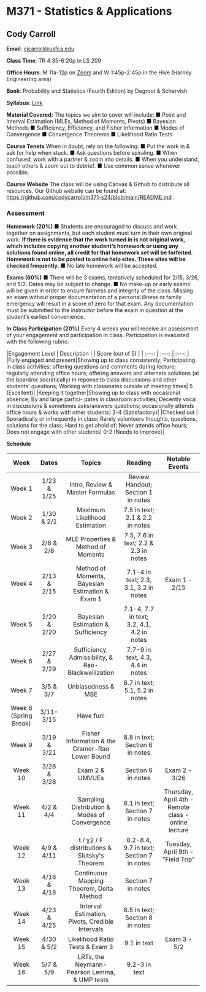 # M371 - Statistics & Applications


## Cody Carroll

**Email**: cjcarroll@usfca.edu

**Class Time**: TR 4:35-6:20p in LS 209

**Office Hours**:  M 11a-12p on [Zoom](https://usfca.zoom.us/my/cody.carroll) and W 1:45p-2:45p in the Hive (Harney Engineering area)

**Book**: Probability and Statistics (Fourth Edition) by Degroot & Schervish

**Syllabus**: [Link](https://github.com/codycarroll/m371-s24/blob/main/syllabus/M371-S24-Syllabus.pdf)

**Material Covered:**
The topics we aim to cover will include:
■ Point and Interval Estimation (MLEs, Method of Moments, Pivots)
■ Bayesian Methods
■ Sufficiency, Efficiency, and Fisher Information
■ Modes of Convergence
■ Convergence Theorems
■ Likelihood Ratio Tests

**Course Tenets**
When in doubt, rely on the following:
■ Put the work in & ask for help when stuck.
■ Ask questions before spiraling.
■ When confused, work with a partner & zoom into details.
■ When you understand, teach others & zoom out to debrief.
■ Use common sense whenever possible.

**Course Website**
The class will be using Canvas & Github to distribute all resources.
Our Github website can be found at: https://github.com/codycarroll/m371-s24/blob/main/README.md .

### Assessment

**Homework (20%)**
■ Students are encouraged to discuss and work together on assignments, but each student must turn in their own original work. **If there is evidence that the work turned in is not original work, which includes copying another student’s homework or using any solutions found online, all credit for that homework set will be forfeited. Homework is not to be posted to online help sites. These sites will be checked frequently.**
■ No late homework will be accepted.

**Exams (60%)**
■ There will be 3 exams, tentatively scheduled for 2/15, 3/26, and 5/2. Dates may be subject to change. 
■ No make-up or early exams will be given in order to ensure fairness and integrity of the class. Missing an exam without proper documentation of a personal illness or family emergency will result in a score of zero for that exam. Any documentation must be submitted to the instructor before the exam in question at the student’s earliest convenience.

**In Class Participation (20%)**
Every 4 weeks you will receive an assessment of your engagement and participation in class. Participation is evaluated with the following rubric:


|Engagement Level | Description | | Score (out of 5) |
| :---:  | :---:  | :---: |
|Fully engaged and present|Showing up to class consistently; Participating in class activities; offering questions and comments during lecture; regularly attending office hours; offering answers and alternate solutions (at the board/or socratically) in reponse to class discussions and other students’ questions; Working with classmates outside of meeting times| 
 5 (Excellent)|
|Keeping it together|Showing up to class with occasional absence; By and large partici- pates in classroom activities; Decently vocal in discussions & sometimes asks/answers questions; occasionally attends office hours & works with other students| 3-4 (Satisfactory)|
|Checked out | Sporadically or infrequently in class; Rarely volunteers thoughts, questions, solutions for the class; Hard to get ahold of; Never attends office hours; Does not engage with other students| 0-2 (Needs to improve)|

**Schedule**

|Week | Dates | Topics | Reading | Notable Events |
| :---:  | :---:  | :---:  | :---:  | :---: |
|Week 1| 1/23 & 1/25 | Intro, Review & Master Formulas | Review Handout; Section 1 in notes |  |
|Week 2| 1/30 & 2/1  | Maximum Likelihood Estimation | 7.5 in text; 2.1 & 2.2 in notes|  |
|Week 3| 2/6 & 2/8  | MLE Properties & Method of Moments | 7.5, 7.6 in text; 2.2 & 2.3 in notes |  |
|Week 4| 2/13 & 2/15 | Method of Moments, Bayesian Estimation & Exam 1| 7.1-4 in text;  2.3, 3.1, 3.2 in notes | Exam 1 - 2/15 |
|Week 5| 2/20 & 2/20 | Bayesian Estimation & Sufficiency | 7.1-4, 7.7 in text; 3.2, 4.1, 4.2 in notes |  |
|Week 6| 2/27 & 2/29 | Sufficiency, Admissibility, & Rao-Blackwellization | 7.7-9 in text, 4.3, 4.4 in notes |  |
|Week 7| 3/5 & 3/7 |  Unbiasedness & MSE | 8.7 in text; 5.1, 5.2 in notes | |
|Week 8 (Spring Break)| 3/11-3/15 | Have fun! | |  |
|Week 9| 3/19 & 3/21 | Fisher Information & the Cramer-Rao Lower Bound| 8.8 in text; Section 6 in notes |  |
|Week 10| 3/26 & 3/28 | Exam 2 & UMVUEs | Section 6 in notes | Exam 2 - 3/26 |
|Week 11| 4/2 & 4/4 | Sampling Distribution & Modes of Convergence| 8.1 in text; Section 7 in notes | Thursday, April 4th - Remote class - online lecture |
|Week 12| 4/9 & 4/11 | t / &chi;2 / F distributions & Slutsky's Theorem| 8.2-8.4, 9.7 in text; Section 7 in notes | Tuesday, April 9th - "Field Trip"  |
|Week 13| 4/16 & 4/18 |Continuous Mapping Theorem, Delta Method | Section 7 in notes |  |
|Week 14| 4/23 & 4/25 | Interval Estimation, Pivots, Credible Intervals | 8.5 in text; Section 8 in notes |  |
|Week 15| 4/30 & 5/2 | Likelihood Ratio Tests & Exam 3 | 9.1 in text | Exam 3 - 5/2 |
|Week 16| 5/7 & 5/9 | LRTs, the Neymann-Pearson Lemma, & UMP tests| 9.2-3 in text|  |
